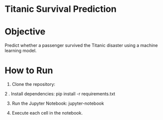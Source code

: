 # Titanic Survival Prediction 

# Objective
Predict whether a passenger survived the Titanic disaster using a machine learning model.

# How to Run
1. Clone the repository:

2 . Install dependencies:
    pip install -r requirements.txt

3. Run the Jupyter Notebook:
    jupyter-notebook

4. Execute each cell in the notebook.